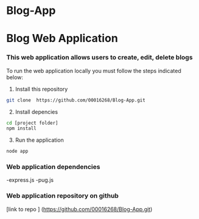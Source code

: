 # Blog-App
# Blog Web Application

### This web application allows users to create, edit, delete blogs

To run the web application locally you must follow the steps indicated below: 

1. Install this repository 

```bash 
git clone  https://github.com/00016268/Blog-App.git
```

2. Install depencies

```bash 
cd [project folder]
npm install 
```

3. Run the application
```bash 
node app
```

### Web application dependencies 
-express.js
-pug.js

### Web application repository on github

[link to repo ] (https://github.com/00016268/Blog-App.git)
